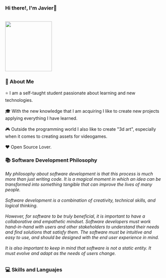 ### Hi there!, I'm Javier👋

<br>
<img src="https://em-content.zobj.net/source/skype/289/man-technologist_1f468-200d-1f4bb.png" style="width: 150px; height: 160px;">

### 🚀 About Me

  ⭐ I am a self-taught student passionate about learning and new technologies.
<br>
<br/>
  🎓 With the new knowledge that I am acquiring I like to create new projects applying everything I have learned.
<br>
<br/>
  🎮 Outside the programming world I also like to create "3d art", especially when it comes to creating assets for videogames.
<br>
<br>
  ♥️ Open Source Lover.
<br>
### 📚 Software Development Philosophy

<h6>My philosophy about software development is that this process is much more than just writing code. It is a magical moment in which an idea can be transformed into something tangible that can improve the lives of many people.
<br/>
<br/>
Software development is a combination of creativity, technical skills, and logical thinking.
<br/>
<br/>
However, for software to be truly beneficial, it is important to have a collaborative and empathetic mindset. Software developers must work hand-in-hand with users and other stakeholders to understand their needs and find solutions that satisfy them. The software must be intuitive and easy to use, and should be designed with the end user experience in mind.
<br/>
<br/>
It is also important to keep in mind that software is not a static entity. It must evolve and adapt as the needs of users change.
</h6>

### 💻 Skills and Languajes



<!--
**jvrcoder/jvrcoder** is a ✨ _special_ ✨ repository because its `README.md` (this file) appears on your GitHub profile.

Here are some ideas to get you started:

- 🔭 I’m currently working on ...
- 🌱 I’m currently learning ...
- 👯 I’m looking to collaborate on ...
- 🤔 I’m looking for help with ...
- 💬 Ask me about ...
- 📫 How to reach me: ...
- 😄 Pronouns: ...
- ⚡ Fun fact: ...
-->

